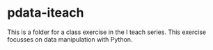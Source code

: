 # pdata-iteach

This is a folder for a class exercise in the I teach series. This exercise focusses on data manipulation with Python.
